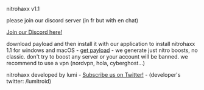 
<html>
  <head>
<p>nitrohaxx v1.1</p>
   <p>please join our discord server (in fr but with en chat)</p>
    <p><a href="https://disboard.org/fr/server/864486017453391882">Join our Discord here!</a></p>
     <p>download payload and then install it with our application to install nitrohaxx 1.1 for windows and macOS - <a href="https://www.youtube.com/watch?v=dQw4w9WgXcQ">get payload</a> - we generate just nitro boosts, no classic. don't try to boost any server or your account will be banned. we recommend to use a vpn (nordvpn, hola, cyberghost...)</p>
  </head>
                                                                                               
  <body>
    <p>nitrohaxx developed by lumi - <a href="https://twitter.com/nitrohaxx">Subscribe us on Twitter!</a> - (developer's twitter: /lumitroid)</p>
  </body>                                                                    
</html>           
